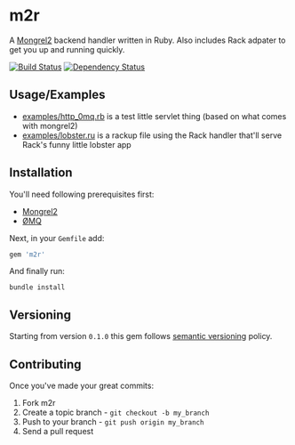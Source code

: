 m2r
===

A [Mongrel2](http://mongrel2.org/) backend handler written in Ruby. Also includes Rack adpater to get you up and running quickly.


[![Build Status](https://secure.travis-ci.org/perplexes/m2r.png)](http://travis-ci.org/perplexes/m2r) [![Dependency Status](https://gemnasium.com/perplexes/m2r.png)](https://gemnasium.com/perplexes/m2r)

Usage/Examples
-----

* [examples/http\_0mq.rb](https://github.com/perplexes/m2r/blob/master/example/http_0mq.rb) is a test little servlet thing (based on what comes with mongrel2)
* [examples/lobster.ru](https://github.com/perplexes/m2r/blob/master/example/lobster.ru) is a rackup file using the Rack handler that'll serve Rack's funny little lobster app

Installation
------------

You'll need following prerequisites first:

* [Mongrel2](http://mongrel2.org/downloads)
* [ØMQ](http://www.zeromq.org/area:download)

Next, in your `Gemfile` add:

```ruby
gem 'm2r'
```

And finally run:

```
bundle install
```

Versioning
----------

Starting from version `0.1.0` this gem follows [semantic versioning](http://semver.org) policy.

Contributing
------------

Once you've made your great commits:

1. Fork m2r
2. Create a topic branch - `git checkout -b my_branch`
3. Push to your branch - `git push origin my_branch`
4. Send a pull request


